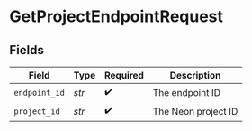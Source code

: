 # GetProjectEndpointRequest


## Fields

| Field               | Type                | Required            | Description         |
| ------------------- | ------------------- | ------------------- | ------------------- |
| `endpoint_id`       | *str*               | :heavy_check_mark:  | The endpoint ID     |
| `project_id`        | *str*               | :heavy_check_mark:  | The Neon project ID |